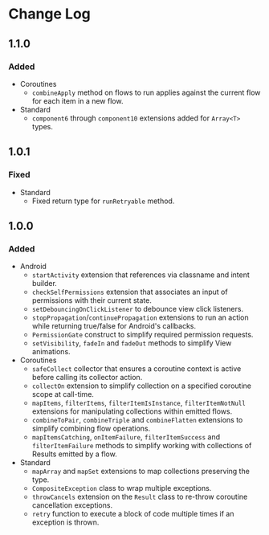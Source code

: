 Change Log
==========

1.1.0
-----

### Added
 - Coroutines
     - `combineApply` method on flows to run applies against the current
       flow for each item in a new flow.
 - Standard
     - `component6` through `component10` extensions added for `Array<T>` types.

1.0.1
-----

### Fixed
 - Standard
     - Fixed return type for `runRetryable` method.

1.0.0
-----

### Added
 - Android
     - `startActivity` extension that references via classname and
       intent builder.
     - `checkSelfPermissions` extension that associates an input of
       permissions with their current state.
     - `setDebouncingOnClickListener` to debounce view click listeners.
     - `stopPropagation`/`continuePropagation` extensions to run an
       action while returning true/false for Android's callbacks.
     - `PermissionGate` construct to simplify required permission requests.
     - `setVisibility`, `fadeIn` and `fadeOut` methods to simplify
        View animations.
 - Coroutines
     - `safeCollect` collector that ensures a coroutine context is active
       before calling its collector action.
     - `collectOn` extension to simplify collection on a specified coroutine
       scope at call-time.
     - `mapItems`, `filterItems`, `filterItemIsInstance`, `filterItemNotNull`
       extensions for manipulating collections within emitted flows.
     - `combineToPair`, `combineTriple` and `combineFlatten` extensions to
       simplify combining flow operations.
     - `mapItemsCatching`, `onItemFailure`, `filterItemSuccess` and
       `filterItemFailure` methods to simplify working with collections of
       Results emitted by a flow.
 - Standard
     - `mapArray` and `mapSet` extensions to map collections preserving
       the type.
     - `CompositeException` class to wrap multiple exceptions.
     - `throwCancels` extension on the `Result` class to re-throw coroutine
       cancellation exceptions.
     - `retry` function to execute a block of code multiple times if an
       exception is thrown.
